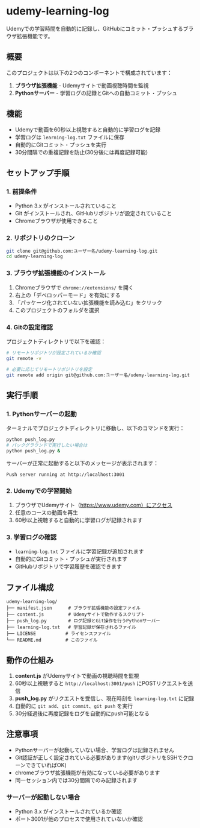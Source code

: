 # udemy-learning-log

Udemyでの学習時間を自動的に記録し、GitHubにコミット・プッシュするブラウザ拡張機能です。

## 概要

このプロジェクトは以下の2つのコンポーネントで構成されています：

1. **ブラウザ拡張機能** - Udemyサイトで動画視聴時間を監視
2. **Pythonサーバー** - 学習ログの記録とGitへの自動コミット・プッシュ

## 機能

- Udemyで動画を60秒以上視聴すると自動的に学習ログを記録
- 学習ログは `learning-log.txt` ファイルに保存
- 自動的にGitコミット・プッシュを実行
- 30分間隔での重複記録を防止(30分後には再度記録可能)

## セットアップ手順

### 1. 前提条件

- Python 3.x がインストールされていること
- Git がインストールされ、GitHubリポジトリが設定されていること
- Chromeブラウザが使用できること

### 2. リポジトリのクローン

```bash
git clone git@github.com:ユーザー名/udemy-learning-log.git
cd udemy-learning-log
```

### 3. ブラウザ拡張機能のインストール

1. Chromeブラウザで `chrome://extensions/` を開く
2. 右上の「デベロッパーモード」を有効にする
3. 「パッケージ化されていない拡張機能を読み込む」をクリック
4. このプロジェクトのフォルダを選択

### 4. Gitの設定確認

プロジェクトディレクトリで以下を確認：

```bash
# リモートリポジトリが設定されているか確認
git remote -v

# 必要に応じてリモートリポジトリを設定
git remote add origin git@github.com:ユーザー名/udemy-learning-log.git
```

## 実行手順

### 1. Pythonサーバーの起動

ターミナルでプロジェクトディレクトリに移動し、以下のコマンドを実行：

```bash
python push_log.py
# バックグラウンドで実行したい場合は
python push_log.py &
```

サーバーが正常に起動すると以下のメッセージが表示されます：
```
Push server running at http://localhost:3001
```

### 2. Udemyでの学習開始

1. ブラウザでUdemyサイト（https://www.udemy.com）にアクセス
2. 任意のコースの動画を再生
3. 60秒以上視聴すると自動的に学習ログが記録されます

### 3. 学習ログの確認

- `learning-log.txt` ファイルに学習記録が追加されます
- 自動的にGitコミット・プッシュが実行されます
- GitHubリポジトリで学習履歴を確認できます

## ファイル構成

```
udemy-learning-log/
├── manifest.json      # ブラウザ拡張機能の設定ファイル
├── content.js         # Udemyサイトで動作するスクリプト
├── push_log.py        # ログ記録とGit操作を行うPythonサーバー
├── learning-log.txt   # 学習記録が保存されるファイル
├── LICENSE           # ライセンスファイル
└── README.md         # このファイル
```

## 動作の仕組み

1. **content.js** がUdemyサイトで動画の視聴時間を監視
2. 60秒以上視聴すると `http://localhost:3001/push` にPOSTリクエストを送信
3. **push_log.py** がリクエストを受信し、現在時刻を `learning-log.txt` に記録
4. 自動的に `git add`、`git commit`、`git push` を実行
5. 30分経過後に再度記録をログを自動的にpush可能となる

## 注意事項

- Pythonサーバーが起動していない場合、学習ログは記録されません
- Git認証が正しく設定されている必要があります(gitリポジトリをSSHでクローンできていればOK)
- chromeブラウザ拡張機能が有効になっている必要があります
- 同一セッション内では30分間隔でのみ記録されます

### サーバーが起動しない場合
- Python 3.x がインストールされているか確認
- ポート3001が他のプロセスで使用されていないか確認
